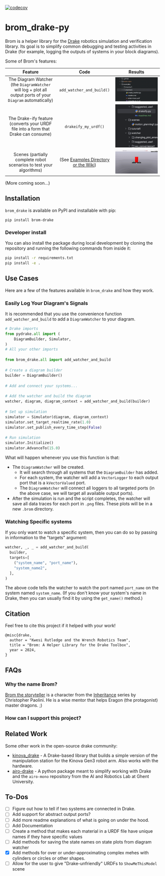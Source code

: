 [![codecov](https://codecov.io/gh/kwesiRutledge/brom_drake-py/graph/badge.svg?token=0TI5PV2HUD)](https://codecov.io/gh/kwesiRutledge/brom_drake-py)

# brom_drake-py
Brom is a helper library for the [Drake](https://drake.mit.edu/) robotics simulation and verification library.
Its goal is to simplify common debugging and testing activities in Drake (for example, logging the outputs
of systems in your block diagrams). 

Some of Brom's features:

Feature                    |  Code | Results
:-------------------------:|:-------------------------:|:-------------------------:
The Diagram Watcher (the `DiagramWatcher` will log + plot all output ports of your `Diagram` automatically) |`add_watcher_and_build()`| ![Creation of Brom Directory](./promo/BromWatcher0.gif)
The Drake-ify feature (converts your URDF file into a form that Drake can consume) | `drakeify_my_urdf()` | ![Drakeify Example](./promo/BromDrakeifyURDF0.gif)
Scenes (partially complete robot scenarios to test your algorithms) | (See [Examples Directory or the Wiki](https://github.com/kwesiRutledge/brom_drake-py/wiki/Scenes)) | ![Kinematic Motion Planning Example](./promo/scenes/motion_planning/kinematic/Chem-Lab-Demo.gif)

(More coming soon...)

## Installation

`brom_drake` is available on PyPI and installable with pip:

```shell
pip install brom-drake
```

### Developer install

You can also install the package during local development by cloning
the repository and running the following commands from inside it:

```bash
pip install -r requirements.txt
pip install -e .
```

## Use Cases

Here are a few of the features available in `brom_drake` and how they work.

### Easily Log Your Diagram's Signals

It is recommended that you use the convenience function `add_watcher_and_build` to add a `DiagramWatcher` to your diagram.

```python
# Drake imports
from pydrake.all import (
    DiagramBuilder, Simulator,
)
# All your other imports

from brom_drake.all import add_watcher_and_build

# Create a diagram builder
builder = DiagramBuilder()

# Add and connect your systems...

# Add the watcher and build the diagram
watcher, diagram, diagram_context = add_watcher_and_build(builder)

# Set up simulation
simulator = Simulator(diagram, diagram_context)
simulator.set_target_realtime_rate(1.0)
simulator.set_publish_every_time_step(False)

# Run simulation
simulator.Initialize()
simulator.AdvanceTo(15.0)

```


What will happen whenever you use this function is that:
- The `DiagramWatcher` will be created.
  - It will search through all systems that the `DiagramBuilder` has added.
  - For each system, the watcher will add a `VectorLogger` to each output port that is a `kVectorValued` port.
  - The `DiagramWatcher` will connect all loggers to all targeted ports (in the above case, we will target all available output ports).
- After the simulation is run and the script completes, the watcher will save all data traces for each port in `.png` files. These plots will be in a new `.brom` directory.

### Watching Specific systems

If you only want to watch a specific system, then you can do so by passing in information to the "targets" argument:
```python
watcher, _, _ = add_watcher_and_build(
  builder,
  targets=[
    ("system_name", "port_name"),
    "system_name2",
  ],
)
```
The above code tells the watcher to watch the port named `port_name` on the system named `system_name`.
(If you don't know your system's name in Drake, then you can usually find it by using the `get_name()` method.)

## Citation

Feel free to cite this project if it helped with your work!

```
@misc{drake,
  author = "Kwesi Rutledge and the Wrench Robotics Team",
  title = "Brom: A Helper Library for the Drake Toolbox",
  year = 2024,
}
```

## FAQs

### Why the name Brom?

[Brom the storyteller](https://inheritance.fandom.com/wiki/Brom) is a character from the
[Inheritance](https://en.wikipedia.org/wiki/Eragon) series by Christopher Paolini.
He is a wise mentor that helps Eragon (the protagonist) master dragons. ;)



### How can I support this project?
 

## Related Work

Some other work in the open-source drake community:
- [kinova_drake](https://github.com/vincekurtz/kinova_drake) - A Drake-based library that builds a 
  simple version of the manipulation station for the Kinova Gen3 robot arm.
  Also works with the hardware.
- [airo-drake](https://github.com/airo-ugent/airo-drake) - A python package meant to simplify
  working with Drake and the `airo-mono` repository from the AI and Robotics Lab at Ghent University.

## To-Dos

- [ ] Figure out how to tell if two systems are connected in Drake.
- [ ] Add support for abstract output ports?
- [ ] Add more readme explanations of what is going on under the hood.
- [ ] Add Documentation
- [ ] Create a method that makes each material in a URDF file have unique names if they have specific values
- [ ] Add methods for saving the state names on state plots from diagram watcher
- [X] Add methods for over or under-approximating complex mehes with cylinders or circles or other shapes.
- [ ] Allow for the user to give "Drake-unfriendly" URDFs to `ShowMeThisModel` scene
